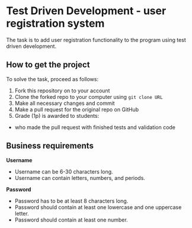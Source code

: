 # Test Driven Development - user registration system
The task is to add user registration functionality to the program using test driven development.

## How to get the project

To solve the task, proceed as follows:
1. Fork this repository on to your account
2. Clone the forked repo to your computer using `git clone URL`
3. Make all necessary changes and commit
4. Make a pull request for the original repo on GitHub
5. Grade (1p) is awarded to students:
- who made the pull request with finished tests and validation code

## Business requirements

**Username**

- Username can be 6-30 characters long.
- Username can contain letters, numbers, and periods. 

**Password**

- Password has to be at least 8 characters long.
- Password should contain at least one lowercase and one uppercase letter.
- Password should contain at least one number. 
